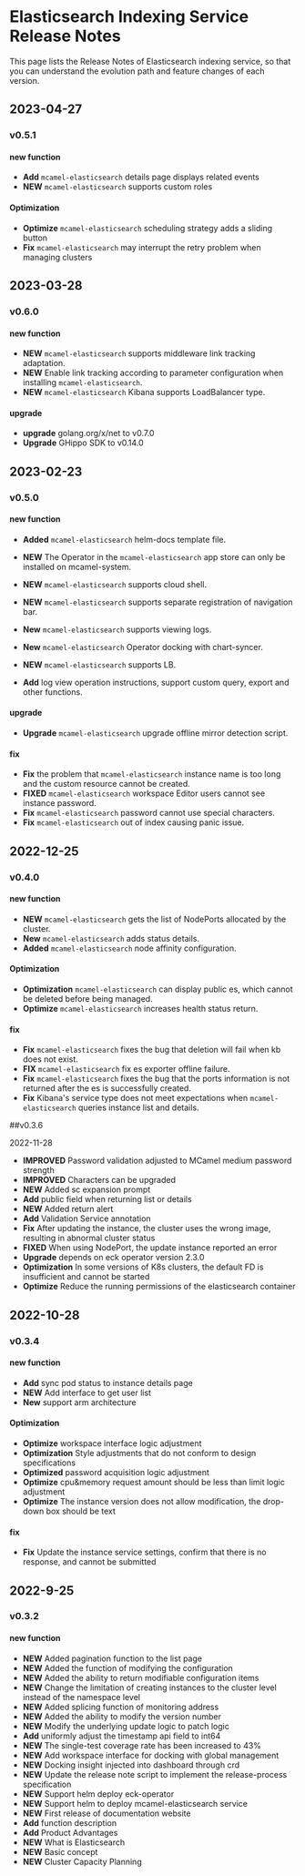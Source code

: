 # Elasticsearch Indexing Service Release Notes

This page lists the Release Notes of Elasticsearch indexing service, so that you can understand the evolution path and feature changes of each version.

## 2023-04-27

### v0.5.1

#### new function

- **Add** `mcamel-elasticsearch` details page displays related events
- **NEW** `mcamel-elasticsearch` supports custom roles

#### Optimization

- **Optimize** `mcamel-elasticsearch` scheduling strategy adds a sliding button
- **Fix** `mcamel-elasticsearch` may interrupt the retry problem when managing clusters

## 2023-03-28

### v0.6.0

#### new function

- **NEW** `mcamel-elasticsearch` supports middleware link tracking adaptation.
- **NEW** Enable link tracking according to parameter configuration when installing `mcamel-elasticsearch`.
- **NEW** `mcamel-elasticsearch` Kibana supports LoadBalancer type.

#### upgrade

- **upgrade** golang.org/x/net to v0.7.0
- **Upgrade** GHippo SDK to v0.14.0

## 2023-02-23

### v0.5.0

#### new function

- **Added** `mcamel-elasticsearch` helm-docs template file.
- **NEW** The Operator in the `mcamel-elasticsearch` app store can only be installed on mcamel-system.
- **NEW** `mcamel-elasticsearch` supports cloud shell.
- **NEW** `mcamel-elasticsearch` supports separate registration of navigation bar.
- **New** `mcamel-elasticsearch` supports viewing logs.
- **New** `mcamel-elasticsearch` Operator docking with chart-syncer.
- **NEW** `mcamel-elasticsearch` supports LB.

- **Add** log view operation instructions, support custom query, export and other functions.

#### upgrade

- **Upgrade** `mcamel-elasticsearch` upgrade offline mirror detection script.

#### fix

- **Fix** the problem that `mcamel-elasticsearch` instance name is too long and the custom resource cannot be created.
- **FIXED** `mcamel-elasticsearch` workspace Editor users cannot see instance password.
- **Fix** `mcamel-elasticsearch` password cannot use special characters.
- **Fix** `mcamel-elasticsearch` out of index causing panic issue.

## 2022-12-25

### v0.4.0

#### new function

- **NEW** `mcamel-elasticsearch` gets the list of NodePorts allocated by the cluster.
- **New** `mcamel-elasticsearch` adds status details.
- **Added** `mcamel-elasticsearch` node affinity configuration.

#### Optimization

- **Optimization** `mcamel-elasticsearch` can display public es, which cannot be deleted before being managed.
- **Optimize** `mcamel-elasticsearch` increases health status return.

#### fix

- **Fix** `mcamel-elasticsearch` fixes the bug that deletion will fail when kb does not exist.
- **FIX** `mcamel-elasticsearch` fix es exporter offline failure.
- **Fix** `mcamel-elasticsearch` fixes the bug that the ports information is not returned after the es is successfully created.
- **Fix** Kibana's service type does not meet expectations when `mcamel-elasticsearch` queries instance list and details.

##v0.3.6

2022-11-28

- **IMPROVED** Password validation adjusted to MCamel medium password strength
- **IMPROVED** Characters can be upgraded
- **NEW** Added sc expansion prompt
- **Add** public field when returning list or details
- **NEW** Added return alert
- **Add** Validation Service annotation
- **Fix** After updating the instance, the cluster uses the wrong image, resulting in abnormal cluster status
- **FIXED** When using NodePort, the update instance reported an error
- **Upgrade** depends on eck operator version 2.3.0
- **Optimization** In some versions of K8s clusters, the default FD is insufficient and cannot be started
- **Optimize** Reduce the running permissions of the elasticsearch container

## 2022-10-28

### v0.3.4

#### new function

- **Add** sync pod status to instance details page
- **NEW** Add interface to get user list
- **New** support arm architecture

#### Optimization

- **Optimize** workspace interface logic adjustment
- **Optimization** Style adjustments that do not conform to design specifications
- **Optimized** password acquisition logic adjustment
- **Optimize** cpu&memory request amount should be less than limit logic adjustment
- **Optimize** The instance version does not allow modification, the drop-down box should be text

#### fix

- **Fix** Update the instance service settings, confirm that there is no response, and cannot be submitted

## 2022-9-25

### v0.3.2

#### new function

- **NEW** Added pagination function to the list page
- **NEW** Added the function of modifying the configuration
- **NEW** Added the ability to return modifiable configuration items
- **NEW** Change the limitation of creating instances to the cluster level instead of the namespace level
- **NEW** Added splicing function of monitoring address
- **NEW** Added the ability to modify the version number
- **NEW** Modify the underlying update logic to patch logic
- **Add** uniformly adjust the timestamp api field to int64
- **NEW** The single-test coverage rate has been increased to 43%
- **NEW** Add workspace interface for docking with global management
- **NEW** Docking insight injected into dashboard through crd
- **NEW** Update the release note script to implement the release-process specification
- **NEW** Support helm deploy eck-operator
- **NEW** Support helm to deploy mcamel-elasticsearch service
- **NEW** First release of documentation website
- **Add** function description
- **Add** Product Advantages
- **NEW** What is Elasticsearch
- **NEW** Basic concept
- **NEW** Cluster Capacity Planning